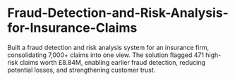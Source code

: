 # Fraud-Detection-and-Risk-Analysis-for-Insurance-Claims
Built a fraud detection and risk analysis system for an insurance firm, consolidating 7,000+ claims into one view. The solution flagged 471 high-risk claims worth £8.84M, enabling earlier fraud detection, reducing potential losses, and strengthening customer trust.
